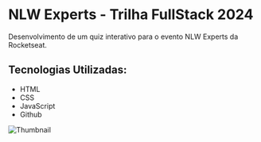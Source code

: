 # NLW Experts - Trilha FullStack 2024
Desenvolvimento de um quiz interativo para o evento NLW Experts da Rocketseat.

## Tecnologias Utilizadas:

- HTML
- CSS
- JavaScript
- Github

![Thumbnail](https://github.com/gabspock/nlw-experts/assets/121103059/849b7ff7-66c0-4ca2-9be3-8c0c8cf0e4c8)
